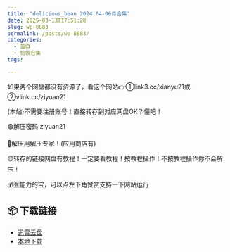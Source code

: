 ```yaml
---
title: "delicious_bean 2024.04-06月合集"
date: 2025-03-13T17:51:28
slug: wp-8683
permalink: /posts/wp-8683/
categories:
  - 盖📺
  - 恰饭合集
tags:

---
```


如果两个网盘都没有资源了，看这个网站👉①link3.cc/xianyu21或②vlink.cc/ziyuan21

(本站)不需要注册账号！直接转存到对应网盘OK？懂吧！

🟢解压密码:ziyuan21

🔵解压用解压专家！(应用商店有)

🟡转存的链接网盘有教程！一定要看教程！按教程操作！不按教程操作你不会解压！

💰🈶能力的宝，可以点左下角赞赏支持一下网站运行

## 📦 下载链接
- [迅雷云盘](https://blziyuan21.com/pay-download/8683?key=37929ec80f&down_id=0)
- [本地下载](https://blziyuan21.com/pay-download/8683?key=37929ec80f&down_id=1)

